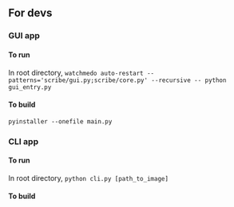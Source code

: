 ## For devs

### GUI app
#### To run
In root directory, `watchmedo auto-restart --patterns='scribe/gui.py;scribe/core.py' --recursive -- python gui_entry.py`

#### To build
`pyinstaller --onefile main.py`

### CLI app
#### To run
In root directory, `python cli.py [path_to_image]`

#### To build
